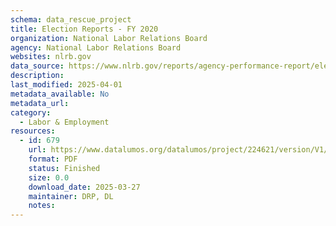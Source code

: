 ```yaml
---
schema: data_rescue_project 
title: Election Reports - FY 2020
organization: National Labor Relations Board
agency: National Labor Relations Board
websites: nlrb.gov
data_source: https://www.nlrb.gov/reports/agency-performance-report/election-reports/election-reports-fy-2020
description: 
last_modified: 2025-04-01
metadata_available: No
metadata_url: 
category:
  - Labor & Employment 
resources:
  - id: 679
    url: https://www.datalumos.org/datalumos/project/224621/version/V1/view
    format: PDF
    status: Finished
    size: 0.0
    download_date: 2025-03-27
    maintainer: DRP, DL
    notes: 
---
```

